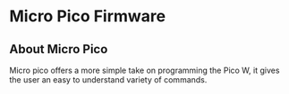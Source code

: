 # Micro Pico Firmware
## About Micro Pico
Micro pico offers a more simple take on programming the Pico W, it gives the user an easy to understand variety of commands. 
